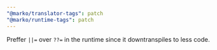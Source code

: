 ```yaml
---
"@marko/translator-tags": patch
"@marko/runtime-tags": patch
---
```


Preffer `||=` over `??=` in the runtime since it downtranspiles to less code.

